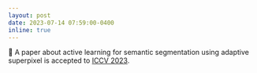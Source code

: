 ```yaml
---
layout: post
date: 2023-07-14 07:59:00-0400
inline: true
---
```


📩 A paper about active learning for semantic segmentation using adaptive superpixel is accepted to [ICCV 2023](https://iccv2023.thecvf.com/).